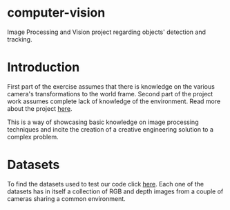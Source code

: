 # computer-vision
Image Processing and Vision project regarding objects' detection and tracking.

# Introduction
First part of the exercise assumes that there is knowledge on the various camera's transformations to the world frame. Second part of the project work assumes complete lack of knowledge of the environment. Read more about the project [here](http://printart.isr.ist.utl.pt/piv/project/).

This is a way of showcasing basic knowledge on image processing techniques and incite the creation of a creative engineering solution to a complex problem.

# Datasets
To find the datasets used to test our code click [here](http://printart.isr.ist.utl.pt/piv/project/datasets/proj2017/). Each one of the datasets has in  itself a collection of RGB and depth images from a couple of cameras sharing a common environment.

